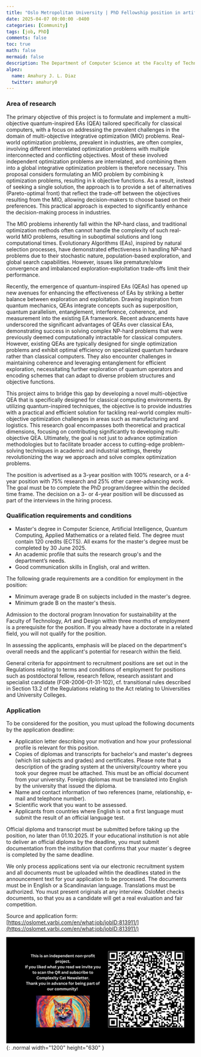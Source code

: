 ```yaml
---
title: "Oslo Metropolitan University | PhD Fellowship position in artificial intelligence with quantum computing"
date: 2025-04-07 00:00:00 -0400
categories: [Community]
tags: [job, PhD]
comments: false
toc: true
math: false
mermaid: false
description: The Department of Computer Science at the Faculty of Technology, Art and Design (TKD) has a vacant PhD Fellowship position in the field of artificial intelligence with quantum computing. The project combines evolutionary algorithms (EAs) with quantum computing, focusing on its application in complex multi-objective optimization problems. The PhD candidate will be part of the Artificial Intelligence academic group. 
alpez:
  name: Amahury J. L. Diaz
  twitter: amahury0
---
```

### Area of research
The primary objective of this project is to formulate and implement a multi-objective quantum-inspired EAs (QEA) tailored specifically for classical computers, with a focus on addressing the prevalent challenges in the domain of multi-objective integrative optimization (MIO) problems.  Real-world optimization problems, prevalent in industries, are often complex, involving different interrelated optimization problems with multiple interconnected and conflicting objectives. Most of these involved independent optimization problems are interrelated, and combining them into a global integrative optimization problem is therefore necessary. This proposal considers formulating an MIO problem by combining k optimization problems, resulting in k objective functions. As a result, instead of seeking a single solution, the approach is to provide a set of alternatives (Pareto-optimal front) that reflect the trade-off between the objectives resulting from the MIO, allowing decision-makers to choose based on their preferences. This practical approach is expected to significantly enhance the decision-making process in industries.

The MIO problems inherently fall within the NP-hard class, and traditional optimization methods often cannot handle the complexity of such real-world MIO problems, resulting in suboptimal solutions and long computational times. Evolutionary Algorithms (EAs), inspired by natural selection processes, have demonstrated effectiveness in handling NP-hard problems due to their stochastic nature, population-based exploration, and global search capabilities. However, issues like premature/slow convergence and imbalanced exploration-exploitation trade-offs limit their performance.

Recently, the emergence of quantum-inspired EAs (QEAs) has opened up new avenues for enhancing the effectiveness of EAs by striking a better balance between exploration and exploitation. Drawing inspiration from quantum mechanics, QEAs integrate concepts such as superposition, quantum parallelism, entanglement, interference, coherence, and measurement into the existing EA framework. Recent advancements have underscored the significant advantages of QEAs over classical EAs, demonstrating success in solving complex NP-hard problems that were previously deemed computationally intractable for classical computers. However, existing QEAs are typically designed for single optimization problems and exhibit optimal efficiency on specialized quantum hardware rather than classical computers. They also encounter challenges in maintaining coherence and leveraging entanglement for efficient exploration, necessitating further exploration of quantum operators and encoding schemes that can adapt to diverse problem structures and objective functions.

This project aims to bridge this gap by developing a novel multi-objective QEA that is specifically designed for classical computing environments. By utilizing quantum-inspired techniques, the objective is to provide industries with a practical and efficient solution for tackling real-world complex multi-objective optimization challenges in areas such as manufacturing and logistics. This research goal encompasses both theoretical and practical dimensions, focusing on contributing significantly to developing multi-objective QEA. Ultimately, the goal is not just to advance optimization methodologies but to facilitate broader access to cutting-edge problem-solving techniques in academic and industrial settings, thereby revolutionizing the way we approach and solve complex optimization problems.

The position is advertised as a 3-year position with 100% research, or a 4-year position with 75% research and 25% other career-advancing work. The goal must be to complete the PhD program/degree within the decided time frame. The decision on a 3- or 4-year position will be discussed as part of the interviews in the hiring process.

### Qualification requirements and conditions
- Master's degree in Computer Science, Artificial Intelligence, Quantum Computing, Applied Mathematics or a related field. The degree must contain 120 credits (ECTS). All exams for the master's degree must be completed by 30 June 2025.
- An academic profile that suits the research group's and the department’s needs.
- Good communication skills in English, oral and written.

The following grade requirements are a condition for employment in the position:
- Minimum average grade B on subjects included in the master's degree.
- Minimum grade B on the master's thesis.

Admission to the doctoral program Innovation for sustainability at the Faculty of Technology, Art and Design within three months of employment is a prerequisite for the position. If you already have a doctorate in a related field, you will not qualify for the position.

In assessing the applicants, emphasis will be placed on the department's overall needs and the applicant's potential for research within the field.

General criteria for appointment to recruitment positions are set out in the Regulations relating to terms and conditions of employment for positions such as postdoctoral fellow, research fellow, research assistant and specialist candidate (FOR-2006-01-31-102), cf. transitional rules described in Section 13.2 of the Regulations relating to the Act relating to Universities and University Colleges.

### Application
To be considered for the position, you must upload the following documents by the application deadline:
- Application letter describing your motivation and how your professional profile is relevant for this position.
- Copies of diplomas and transcripts for bachelor's and master's degrees (which list subjects and grades) and certificates. Please note that a description of the grading system at the university/country where you took your degree must be attached. This must be an official document from your university. Foreign diplomas must be translated into English by the university that issued the diploma.
- Name and contact information of two references (name, relationship, e-mail and telephone number).
- Scientific work that you want to be assessed.
- Applicants from countries where English is not a first language must submit the result of an official language test.

Official diploma and transcript must be submitted before taking up the position, no later than 01.10.2025. If your educational institution is not able to deliver an official diploma by the deadline, you must submit documentation from the institution that confirms that your master´s degree is completed by the same deadline.

We only process applications sent via our electronic recruitment system and all documents must be uploaded wihtin the deadlines stated in the announcement text for your application to be processed. The documents must be in English or a Scandinavian language. Translations must be authorized. You must present originals at any interview. OsloMet checks documents, so that you as a candidate will get a real evaluation and fair competition.

Source and application form: [https://oslomet.varbi.com/en/what:job/jobID:813911/](https://oslomet.varbi.com/en/what:job/jobID:813911/)

![Desktop View](/assets/img/fix/complexity-cat-newsletter.png){: .normal width="1200" height="630" }
